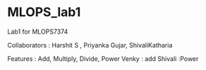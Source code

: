 # MLOPS_lab1
Lab1 for MLOPS7374


Collaborators : Harshit S , Priyanka Gujar, ShivaliKatharia


Features : Add, Multiply, Divide, Power
Venky : add
Shivali :Power

